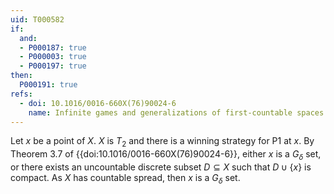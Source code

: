 ```yaml
---
uid: T000582
if:
  and:
  - P000187: true
  - P000003: true
  - P000197: true
then:
  P000191: true
refs:
  - doi: 10.1016/0016-660X(76)90024-6
    name: Infinite games and generalizations of first-countable spaces (Gruenhage)
---
```


Let $x$ be a point of $X$. $X$ is $T_2$ and there is a winning strategy for P1 at $x$. By Theorem 3.7 of {{doi:10.1016/0016-660X(76)90024-6}}, either $x$ is a $G_{\delta}$ set, or there exists an uncountable discrete subset $D \subseteq X$ such that $D \cup \{x\}$ is compact. As $X$ has countable spread, then $x$ is a $G_{\delta}$ set.
